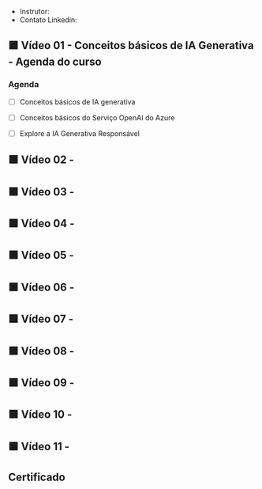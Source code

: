 - Instrutor:
- Contato Linkedin: 

## 🟩 Vídeo 01 - Conceitos básicos de IA Generativa - Agenda do curso

### Agenda

- [ ] Conceitos básicos de IA generativa  
- [ ] Conceitos básicos do Serviço OpenAI do Azure  
- [ ] Explore a IA Generativa Responsável



## 🟩 Vídeo 02 - 

## 🟩 Vídeo 03 - 

## 🟩 Vídeo 04 - 

## 🟩 Vídeo 05 - 

## 🟩 Vídeo 06 - 

## 🟩 Vídeo 07 - 

## 🟩 Vídeo 08 - 

## 🟩 Vídeo 09 - 

## 🟩 Vídeo 10 - 

## 🟩 Vídeo 11 - 

## Certificado